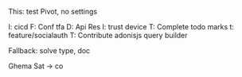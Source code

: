 This:
test
Pivot, no settings

I: cicd
F: Conf tfa
D: Api Res
I: trust device
T: Complete todo marks
t: feature/socialauth
T: Contribute adonisjs query builder


Fallback: solve type, doc


Ghema
Sat -> co